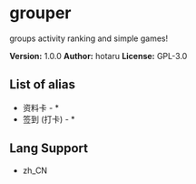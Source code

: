 # grouper

groups activity ranking and simple games!

**Version:** 1.0.0
**Author:** hotaru
**License:** GPL-3.0

## List of alias

-   资料卡 - \*
-   签到 (打卡) - \*

## Lang Support

-   zh_CN
